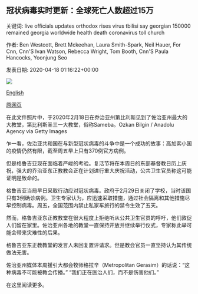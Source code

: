 ## 冠状病毒实时更新：全球死亡人数超过15万

关键词: live officials updates orthodox rises virus tbilisi say georgian 150000 remained georgia worldwide health death coronavirus toll church

作者: Ben Westcott, Brett Mckeehan, Laura Smith-Spark, Neil Hauer, For Cnn, Cnn'S Ivan Watson, Rebecca Wright, Tom Booth, Cnn'S Paula Hancocks, Yoonjung Seo

发表日期: 2020-04-18 01:16:22+00:00

![](https://cdn.cnn.com/cnnnext/dam/assets/200213175739-03-coronavirus-0213-super-tease.jpg)

[English](Coronavirus%20live%20updates%3A%20Death%20toll%20rises%20above%20150%2C000%20worldwide.md)

[原网页](https://edition.cnn.com/world/live-news/coronavirus-pandemic-04-18-20-intl/index.html)

在此文件照片中，于2020年2月18日在乔治亚州第比利斯见到了佐治亚州最大的大教堂，第比利斯圣三一大教堂，俗称Sameba。Ozkan Bilgin / Anadolu Agency via Getty Images

乍一看，佐治亚共和国在与新型冠状病毒的斗争中是一个成功的故事：高加索小国的疫情仍然有限，截至周五早上只有370例官方病例。

但是格鲁吉亚现在面临着严峻的考验。复活节将在本周日的东部基督教日历上庆祝，强大的乔治亚东正教教会正在计划进行重大庆祝活动，公共卫生官员称这可能证明是致命的。

格鲁吉亚当局早日采取行动应对冠状病毒。政府于2月29日关闭了学校，当时该国只有3例确诊病例。卫生专家认为，应迅速采取措施，通过社会隔离和其他措施尽早控制病毒。周五，全国范围内禁止私家车旅行的禁令生效了五天。

然而，格鲁吉亚东正教教堂在很大程度上拒绝听从公共卫生官员的呼吁，他们敦促人们留在家里。佐治亚州各地的教堂一直保持开放并继续举行仪式，专家称此举可能会带来灾难性的后果。

格鲁吉亚东正教教堂的发言人未回复置评请求。但是教会官员一直坚持认为其传统做法无害。

佐治亚州媒体本周援引大都会牧师格拉辛（Metropolitan Gerasim）的话说：“这种病毒不可能被教会传播。” “我们正在医治人们，而不是伤害他们。”

在这里阅读更多。